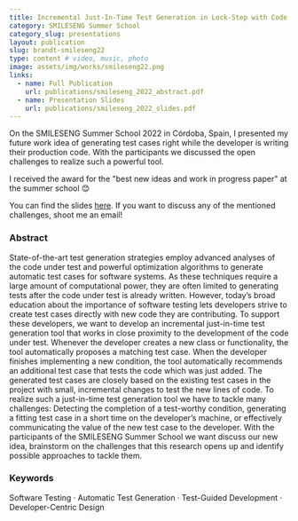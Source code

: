 ```yaml
---
title: Incremental Just-In-Time Test Generation in Lock-Step with Code Development
category: SMILESENG Summer School
category_slug: presentations
layout: publication
slug: brandt-smileseng22
type: content # video, music, photo
image: assets/img/works/smileseng22.png
links:
  - name: Full Publication
    url: publications/smileseng_2022_abstract.pdf
  - name: Presentation Slides
    url: publications/smileseng_2022_slides.pdf
---
```


On the SMILESENG Summer School 2022 in Córdoba, Spain, I presented my future work idea of generating test cases right while the developer is writing their production code. With the participants we discussed the open challenges to realize such a powerful tool.

I received the award for the "best new ideas and work in progress paper" at the summer school 😊

You can find the slides [here](publications/smileseng_2022_slides.pdf).
If you want to discuss any of the mentioned challenges, shoot me an email!

### Abstract
State-of-the-art test generation strategies employ advanced analyses of the code under test and powerful optimization
algorithms to generate automatic test cases for software systems.
As these techniques require a large amount of computational
power, they are often limited to generating tests after the code
under test is already written. However, today’s broad education
about the importance of software testing lets developers strive to
create test cases directly with new code they are contributing.
To support these developers, we want to develop an incremental just-in-time test generation tool that works in close
proximity to the development of the code under test. Whenever
the developer creates a new class or functionality, the tool
automatically proposes a matching test case. When the developer
finishes implementing a new condition, the tool automatically
recommends an additional test case that tests the code which
was just added. The generated test cases are closely based on the
existing test cases in the project with small, incremental changes
to test the new lines of code.
To realize such a just-in-time test generation tool we have to
tackle many challenges: Detecting the completion of a test-worthy
condition, generating a fitting test case in a short time on the
developer’s machine, or effectively communicating the value of
the new test case to the developer. With the participants of the
SMILESENG Summer School we want discuss our new idea,
brainstorm on the challenges that this research opens up and
identify possible approaches to tackle them.


### Keywords
Software Testing · Automatic Test Generation · Test-Guided Development · Developer-Centric Design
